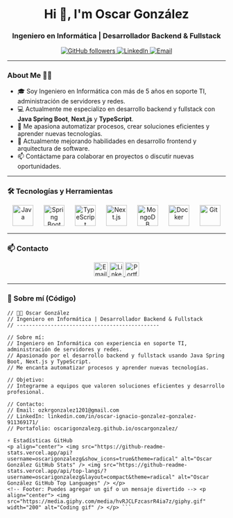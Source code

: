 <h1 align="center">Hi 👋, I'm Oscar González</h1>
<h3 align="center">Ingeniero en Informática | Desarrollador Backend & Fullstack</h3>

<p align="center">
  <a href="https://github.com/oscarigonzalezg" target="_blank" rel="noopener noreferrer">
    <img alt="GitHub followers" src="https://img.shields.io/github/followers/oscarigonzalezg?style=social" />
  </a>
  <a href="https://www.linkedin.com/in/oscar-ignacio-gonzalez-gonzalez-911369171/" target="_blank" rel="noopener noreferrer">
    <img alt="LinkedIn" src="https://img.shields.io/badge/-LinkedIn-blue?style=flat-square&logo=linkedin&logoColor=white" />
  </a>
  <a href="mailto:ozkrgonzalez1201@gmail.com" target="_blank" rel="noopener noreferrer">
    <img alt="Email" src="https://img.shields.io/badge/-Email-D14836?style=flat-square&logo=gmail&logoColor=white" />
  </a>
</p>

---

### About Me 👨‍💻

- 🎓 Soy Ingeniero en Informática con más de 5 años en soporte TI, administración de servidores y redes.
- 💻 Actualmente me especializo en desarrollo backend y fullstack con **Java Spring Boot**, **Next.js** y **TypeScript**.
- 🤖 Me apasiona automatizar procesos, crear soluciones eficientes y aprender nuevas tecnologías.
- 🌱 Actualmente mejorando habilidades en desarrollo frontend y arquitectura de software.
- 📫 Contáctame para colaborar en proyectos o discutir nuevas oportunidades.

---

### 🛠️ Tecnologías y Herramientas

<p align="center">
  <img alt="Java" src="https://cdn.jsdelivr.net/gh/devicons/devicon/icons/java/java-original.svg" width="48" style="margin:0 10px;" />
  <img alt="Spring Boot" src="https://cdn.jsdelivr.net/gh/devicons/devicon/icons/spring/spring-original.svg" width="48" style="margin:0 10px;" />
  <img alt="TypeScript" src="https://cdn.jsdelivr.net/gh/devicons/devicon/icons/typescript/typescript-original.svg" width="48" style="margin:0 10px;" />
  <img alt="Next.js" src="https://cdn.jsdelivr.net/gh/devicons/devicon/icons/nextjs/nextjs-original.svg" width="48" style="margin:0 10px;" />
  <img alt="MongoDB" src="https://cdn.jsdelivr.net/gh/devicons/devicon/icons/mongodb/mongodb-original.svg" width="48" style="margin:0 10px;" />
  <img alt="Docker" src="https://cdn.jsdelivr.net/gh/devicons/devicon/icons/docker/docker-original.svg" width="48" style="margin:0 10px;" />
  <img alt="Git" src="https://cdn.jsdelivr.net/gh/devicons/devicon/icons/git/git-original.svg" width="48" style="margin:0 10px;" />
</p>

---

### 📫 Contacto

<p align="center">
  <a href="mailto:ozkrgonzalez1201@gmail.com" target="_blank" rel="noopener noreferrer">
    <img src="https://cdn.jsdelivr.net/gh/devicons/devicon/icons/gmail/gmail-original.svg" width="32" alt="Email" />
  </a>
  <a href="https://www.linkedin.com/in/oscar-ignacio-gonzalez-gonzalez-911369171/" target="_blank" rel="noopener noreferrer">
    <img src="https://cdn.jsdelivr.net/gh/devicons/devicon/icons/linkedin/linkedin-original.svg" width="32" alt="LinkedIn" />
  </a>
  <a href="https://oscarigonzalezg.github.io/oscargonzalez/" target="_blank" rel="noopener noreferrer">
    <img src="https://cdn-icons-png.flaticon.com/512/1006/1006771.png" width="32" alt="Portfolio" />
  </a>
</p>

---

### 📝 Sobre mí (Código)

```plaintext
// 👨‍💻 Oscar González
// Ingeniero en Informática | Desarrollador Backend & Fullstack
// ----------------------------------------------

// Sobre mí:
// Ingeniero en Informática con experiencia en soporte TI, administración de servidores y redes.
// Apasionado por el desarrollo backend y fullstack usando Java Spring Boot, Next.js y TypeScript.
// Me encanta automatizar procesos y aprender nuevas tecnologías.

// Objetivo:
// Integrarme a equipos que valoren soluciones eficientes y desarrollo profesional.

// Contacto:
// Email: ozkrgonzalez1201@gmail.com
// LinkedIn: linkedin.com/in/oscar-ignacio-gonzalez-gonzalez-911369171/
// Portafolio: oscarigonzalezg.github.io/oscargonzalez/

⚡ Estadísticas GitHub
<p align="center"> <img src="https://github-readme-stats.vercel.app/api?username=oscarigonzalezg&show_icons=true&theme=radical" alt="Oscar González GitHub Stats" /> <img src="https://github-readme-stats.vercel.app/api/top-langs/?username=oscarigonzalezg&layout=compact&theme=radical" alt="Oscar González GitHub Top Languages" /> </p>
<!-- Footer: Puedes agregar un gif o un mensaje divertido --> <p align="center"> <img src="https://media.giphy.com/media/hvRJCLFzcasrR4ia7z/giphy.gif" width="200" alt="Coding gif" /> </p> ```
